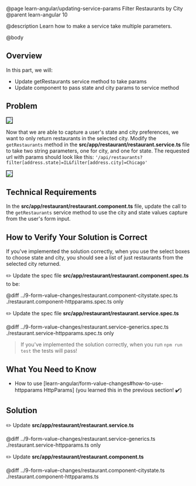 @page learn-angular/updating-service-params Filter Restaurants by City
@parent learn-angular 10

@description Learn  how to make a service take multiple parameters.

@body

## Overview

In this part, we will:

- Update getRestaurants service method to take params
- Update component to pass state and city params to service method

## Problem

<img src="../static/img/angular/10-updating-service-params/before.png"
  style="border: solid 1px black; max-width: 400px;"/>

Now that we are able to capture a user's state and city preferences, we want to only return restaurants in the selected city. Modify the `getRestaurants` method in the __src/app/restaurant/restaurant.service.ts__ file to take two string parameters, one for city, and one for state. The requested url with params should look like this: `'/api/restaurants?filter[address.state]=IL&filter[address.city]=Chicago'`

<img src="../static/img/angular/10-updating-service-params/after.png"
  style="border: solid 1px black; max-width: 400px;"/>

## Technical Requirements

In the __src/app/restaurant/restaurant.component.ts__ file, update the call to the `getRestaurants` service method to use the city and state values capture from the user's form input.

## How to Verify Your Solution is Correct

If you've implemented the solution correctly, when you use the select boxes to choose state and city, you should see a list of just restaurants from the selected city returned.

✏️ Update the spec file  __src/app/restaurant/restaurant.component.spec.ts__ to be:

@diff ../9-form-value-changes/restaurant.component-citystate.spec.ts ./restaurant.component-httpparams.spec.ts only


✏️ Update the spec file __src/app/restaurant/restaurant.service.spec.ts__

@diff ../9-form-value-changes/restaurant.service-generics.spec.ts ./restaurant.service-httpparams.spec.ts only


> If you've implemented the solution correctly, when you run `npm run test` the tests will pass!

## What You Need to Know

- How to use [learn-angular/form-value-changes#how-to-use-httpparams HttpParams] (you learned this in the previous section! ✔️)

## Solution

✏️ Update __src/app/restaurant/restaurant.service.ts__

@diff ../9-form-value-changes/restaurant.service-generics.ts ./restaurant.service-httpparams.ts only


✏️ Update __src/app/restaurant/restaurant.component.ts__

@diff ../9-form-value-changes/restaurant.component-citystate.ts ./restaurant.component-httpparams.ts
